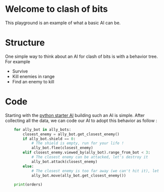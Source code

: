 # Welcome to clash of bits
This playground is an example of what a basic AI can be.

# Structure
One simple way to think about an AI for clash of bits is with a behavior tree. For example
- Survive
- Kill enemies in range
- Find an enemy to kill

# Code
Starting with the [python starter AI](https://github.com/Butanium/Clash-of-bits/tree/master/starterAIs/starter.py) building such an AI is simple. 
After collecting all the data, we can code our AI to adopt this behavior as follow : 
```py
    for ally_bot in ally_bots:
        closest_enemy = ally_bot.get_closest_enemy()
        if ally_bot.shield == 0:
            # The shield is empty, run for your life !
            ally_bot.flee(closest_enemy)
        elif closest_enemy.viewed_by(ally_bot).range_from_bot < 3:
            # The closest enemy can be attacked, let's destroy it
            ally_bot.attack(closest_enemy)
        else:
            # The closest enemy is too far away (we can't hit it), let's move closer
            ally_bot.move(ally_bot.get_closest_enemy())
    
    print(orders)
```
